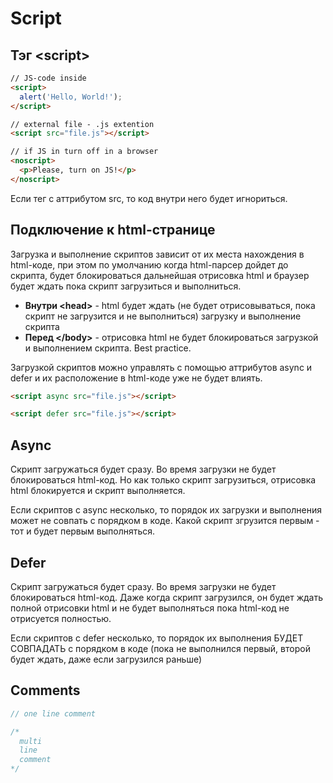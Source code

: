 # Script

## Тэг &lt;script&gt;
```html
// JS-code inside
<script>
  alert('Hello, World!');
</script>

// external file - .js extention
<script src="file.js"></script>

// if JS in turn off in a browser
<noscript>
  <p>Please, turn on JS!</p>
</noscript>
```
Если тег с аттрибутом src, то код внутри него будет игнориться.

## Подключение к html-странице
Загрузка и выполнение скриптов зависит от их места нахождения в html-коде, при этом по умолчанию когда html-парсер дойдет до скрипта, будет блокироваться дальнейшая отрисовка html и браузер будет ждать пока скрипт загрузиться и выполниться. 
* **Внутри &lt;head&gt;** - html будет ждать (не будет отрисовываться, пока скрипт не загрузится и не выполниться) загрузку и выполнение скрипта
* **Перед &lt;/body&gt;** - отрисовка html не будет блокироваться загрузкой и выполнением скрипта. Best practice. 

Загрузкой скриптов можно управлять с помощью аттрибутов async и defer и их расположение в html-коде уже не будет влиять.

```html
<script async src="file.js"></script>

<script defer src="file.js"></script>
```

## Async
Скрипт загружаться будет сразу. Во время загрузки не будет блокироваться html-код. Но как только скрипт загрузиться, отрисовка html блокируется и скрипт выполняется. 

Если скриптов с async несколько, то порядок их загрузки и выполнения может не совпать с порядком в коде. Какой скрипт згрузится первым - тот и будет первым выполняться.

## Defer
Скрипт загружаться будет сразу. Во время загрузки не будет блокироваться html-код. Даже когда скрипт загрузился, он будет ждать полной отрисовки html и не будет выполняться пока html-код не отрисуется полностью.

Если скриптов с defer несколько, то порядок их выполнения БУДЕТ СОВПАДАТЬ с порядком в коде (пока не выполнился первый, второй будет ждать, даже если загрузился раньше)

## Comments
```js
// one line comment

/*
  multi
  line
  comment
*/
```
